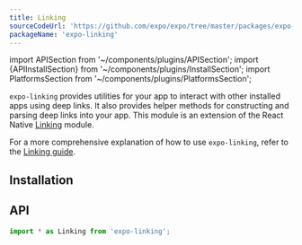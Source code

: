 ```yaml
---
title: Linking
sourceCodeUrl: 'https://github.com/expo/expo/tree/master/packages/expo-linking'
packageName: 'expo-linking'
---
```


import APISection from '~/components/plugins/APISection';
import {APIInstallSection} from '~/components/plugins/InstallSection';
import PlatformsSection from '~/components/plugins/PlatformsSection';

`expo-linking` provides utilities for your app to interact with other installed apps using deep links. It also provides helper methods for constructing and parsing deep links into your app. This module is an extension of the React Native [Linking](https://reactnative.dev/docs/linking.html) module.

For a more comprehensive explanation of how to use `expo-linking`, refer to the [Linking guide](../../../guides/linking.md).

<PlatformsSection android emulator ios simulator web />

## Installation

<APIInstallSection />

## API

```js
import * as Linking from 'expo-linking';
```

<APISection packageName="expo-linking" apiName="Linking" />